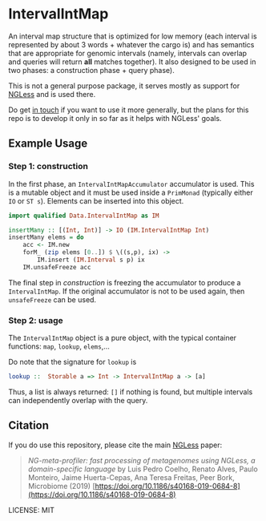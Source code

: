 # IntervalIntMap

An interval map structure that is optimized for low memory (each interval is
represented by about 3 words + whatever the cargo is) and has semantics that
are appropriate for genomic intervals (namely, intervals can overlap and
queries will return **all** matches together). It also designed to be used in
two phases: a construction phase + query phase).

This is not a general purpose package, it serves mostly as support for
[NGLess](https://ngless.embl.de) and is used there.

Do get [in touch](mailto:luis@luispedro.org) if you want to use it more
generally, but the plans for this repo is to develop it only in so far as it
helps with NGLess' goals.

## Example Usage

### Step 1: construction

In the first phase, an `IntervalIntMapAccumulator` accumulator is used. This is
a mutable object and it must be used inside a `PrimMonad` (typically either
`IO` or `ST s`). Elements can be inserted into this object.

```haskell
import qualified Data.IntervalIntMap as IM

insertMany :: [(Int, Int)] -> IO (IM.IntervalIntMap Int)
insertMany elems = do
    acc <- IM.new
    forM_ (zip elems [0..]) $ \((s,p), ix) ->
        IM.insert (IM.Interval s p) ix
    IM.unsafeFreeze acc
```

The final step in _construction_ is freezing the accumulator to produce a
`IntervalIntMap`. If the original accumulator is not to be used again, then
`unsafeFreeze` can be used.

### Step 2: usage

The `IntervalIntMap` object is a pure object, with the typical container
functions: `map`, `lookup`, `elems`,...

Do note that the signature for `lookup` is

```haskell
lookup ::  Storable a => Int -> IntervalIntMap a -> [a]
```

Thus, a list is always returned: `[]` if nothing is found, but multiple
intervals can independently overlap with the query.

## Citation

If you do use this repository, please cite the main [NGLess](https://ngless.embl.de) paper:

> _NG-meta-profiler: fast processing of metagenomes using NGLess, a
> domain-specific language_ by Luis Pedro Coelho, Renato Alves, Paulo Monteiro,
> Jaime Huerta-Cepas, Ana Teresa Freitas, Peer Bork, Microbiome (2019)
> [https://doi.org/10.1186/s40168-019-0684-8](https://doi.org/10.1186/s40168-019-0684-8)

LICENSE: MIT

